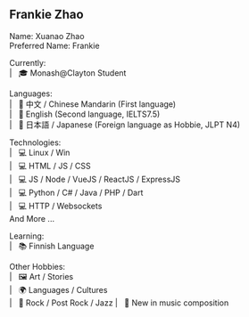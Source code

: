 ## Frankie Zhao

Name: Xuanao Zhao  
Preferred Name: Frankie  

Currently:  
| &nbsp; 🎓 Monash@Clayton Student

Languages:  
| &nbsp; 💬 中文 / Chinese Mandarin (First language)  
| &nbsp; 💬 English (Second language, IELTS7.5)  
| &nbsp; 💬 日本語 / Japanese (Foreign language as Hobbie, JLPT N4)  

Technologies:  
| &nbsp; 💻 Linux / Win  
| &nbsp; 💻 HTML / JS / CSS  
| &nbsp; 💻 JS / Node / VueJS / ReactJS / ExpressJS  
| &nbsp; 💻 Python / C# / Java / PHP / Dart  
| &nbsp; 💻 HTTP / Websockets  
And More ...  

Learning:  
| &nbsp; 📚 Finnish Language  

Other Hobbies:  
| &nbsp; 🖼️ Art / Stories  
| &nbsp; 🌍 Languages / Cultures  
| &nbsp; 🎼 Rock / Post Rock / Jazz
| &nbsp; 🎼 New in music composition

